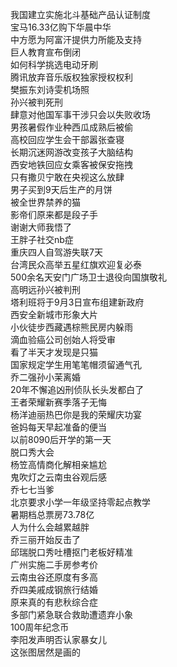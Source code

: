 我国建立实施北斗基础产品认证制度  
宝马16.33亿购下华晨中华  
中方愿为阿富汗提供力所能及支持  
巨人教育宣布倒闭  
如何科学挑选电动牙刷  
腾讯放弃音乐版权独家授权权利  
樊振东刘诗雯机场照  
孙兴被判死刑  
肆意对他国军事干涉只会以失败收场  
男孩暑假作业种西瓜成熟后被偷  
高校回应学生会干部嚣张查寝  
长期沉迷网游改变孩子大脑结构  
西安地铁回应女乘客被保安拖拽  
只有撒贝宁敢在央视这么放肆  
男子买到9天后生产的月饼  
被全世界禁养的猫  
影帝们原来都是段子手  
谢谢大师我悟了  
王胖子社交nb症  
重庆四人自驾游失联7天  
台湾民众高举五星红旗欢迎复必泰  
500余名天安门广场卫士退役向国旗敬礼  
高明远孙兴被判刑  
塔利班将于9月3日宣布组建新政府  
西安全新城市形象大片  
小伙徒步西藏遇棕熊民房内躲雨  
滴血验癌公司创始人将受审  
看了半天才发现是只猫  
国家规定学生用笔笔帽须留通气孔  
乔二强孙小茉离婚  
20年不懈追凶刑侦队长头发都白了  
王者荣耀新赛季落子无悔  
杨洋迪丽热巴你是我的荣耀庆功宴  
爸妈每天早起准备的便当  
以前8090后开学的第一天  
脱口秀大会  
杨笠高情商化解相亲尴尬  
鬼吹灯之云南虫谷观后感  
乔七七当爹  
北京要求小学一年级坚持零起点教学  
暑期档总票房73.78亿  
人为什么会越累越胖  
乔三丽开始反击了  
邱瑞脱口秀吐槽抠门老板好精准  
广州实施二手房参考价  
云南虫谷还原度有多高  
乔四美戚成钢旅行结婚  
原来真的有悲秋综合症  
多部门紧急联合救助遭遗弃小象  
100周年纪念币  
李阳发声明否认家暴女儿  
这张图居然是画的  
